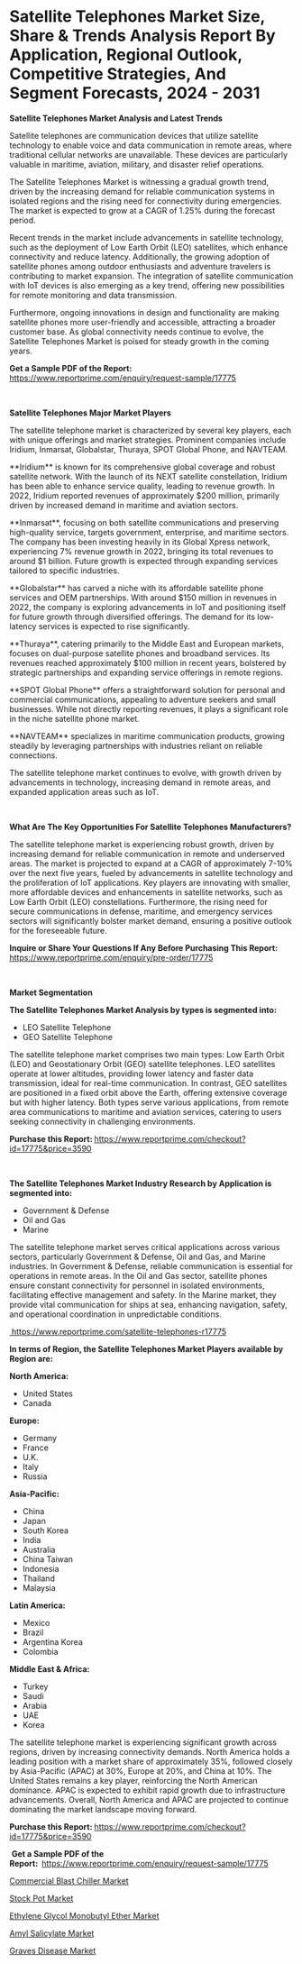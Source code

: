 <p><h1>Satellite Telephones Market Size, Share & Trends Analysis Report By Application, Regional Outlook, Competitive Strategies, And Segment Forecasts, 2024 - 2031</h1></p><p><strong>Satellite Telephones Market Analysis and Latest Trends</strong></p>
<p><p>Satellite telephones are communication devices that utilize satellite technology to enable voice and data communication in remote areas, where traditional cellular networks are unavailable. These devices are particularly valuable in maritime, aviation, military, and disaster relief operations. </p><p>The Satellite Telephones Market is witnessing a gradual growth trend, driven by the increasing demand for reliable communication systems in isolated regions and the rising need for connectivity during emergencies. The market is expected to grow at a CAGR of 1.25% during the forecast period. </p><p>Recent trends in the market include advancements in satellite technology, such as the deployment of Low Earth Orbit (LEO) satellites, which enhance connectivity and reduce latency. Additionally, the growing adoption of satellite phones among outdoor enthusiasts and adventure travelers is contributing to market expansion. The integration of satellite communication with IoT devices is also emerging as a key trend, offering new possibilities for remote monitoring and data transmission. </p><p>Furthermore, ongoing innovations in design and functionality are making satellite phones more user-friendly and accessible, attracting a broader customer base. As global connectivity needs continue to evolve, the Satellite Telephones Market is poised for steady growth in the coming years.</p></p>
<p><strong>Get a Sample PDF of the Report:&nbsp;</strong> <a href="https://www.reportprime.com/enquiry/request-sample/17775?utm_campaign=121&utm_medium=2&utm_source=Github&utm_content=ia&utm_term=20112024&utm_id=satellite-telephones">https://www.reportprime.com/enquiry/request-sample/17775</a></p>
<p>&nbsp;</p>
<p><strong>Satellite Telephones Major Market Players</strong></p>
<p><p>The satellite telephone market is characterized by several key players, each with unique offerings and market strategies. Prominent companies include Iridium, Inmarsat, Globalstar, Thuraya, SPOT Global Phone, and NAVTEAM.</p><p>**Iridium** is known for its comprehensive global coverage and robust satellite network. With the launch of its NEXT satellite constellation, Iridium has been able to enhance service quality, leading to revenue growth. In 2022, Iridium reported revenues of approximately $200 million, primarily driven by increased demand in maritime and aviation sectors.</p><p>**Inmarsat**, focusing on both satellite communications and preserving high-quality service, targets government, enterprise, and maritime sectors. The company has been investing heavily in its Global Xpress network, experiencing 7% revenue growth in 2022, bringing its total revenues to around $1 billion. Future growth is expected through expanding services tailored to specific industries.</p><p>**Globalstar** has carved a niche with its affordable satellite phone services and OEM partnerships. With around $150 million in revenues in 2022, the company is exploring advancements in IoT and positioning itself for future growth through diversified offerings. The demand for its low-latency services is expected to rise significantly.</p><p>**Thuraya**, catering primarily to the Middle East and European markets, focuses on dual-purpose satellite phones and broadband services. Its revenues reached approximately $100 million in recent years, bolstered by strategic partnerships and expanding service offerings in remote regions.</p><p>**SPOT Global Phone** offers a straightforward solution for personal and commercial communications, appealing to adventure seekers and small businesses. While not directly reporting revenues, it plays a significant role in the niche satellite phone market.</p><p>**NAVTEAM** specializes in maritime communication products, growing steadily by leveraging partnerships with industries reliant on reliable connections.</p><p>The satellite telephone market continues to evolve, with growth driven by advancements in technology, increasing demand in remote areas, and expanded application areas such as IoT.</p></p>
<p>&nbsp;</p>
<p><strong>What Are The Key Opportunities For Satellite Telephones Manufacturers?</strong></p>
<p><p>The satellite telephone market is experiencing robust growth, driven by increasing demand for reliable communication in remote and underserved areas. The market is projected to expand at a CAGR of approximately 7-10% over the next five years, fueled by advancements in satellite technology and the proliferation of IoT applications. Key players are innovating with smaller, more affordable devices and enhancements in satellite networks, such as Low Earth Orbit (LEO) constellations. Furthermore, the rising need for secure communications in defense, maritime, and emergency services sectors will significantly bolster market demand, ensuring a positive outlook for the foreseeable future.</p></p>
<p><strong>Inquire or Share Your Questions If Any Before Purchasing This Report:</strong> <a href="https://www.reportprime.com/enquiry/pre-order/17775?utm_campaign=121&utm_medium=2&utm_source=Github&utm_content=ia&utm_term=20112024&utm_id=satellite-telephones">https://www.reportprime.com/enquiry/pre-order/17775</a></p>
<p>&nbsp;</p>
<p><strong>Market Segmentation</strong></p>
<p><strong>The Satellite Telephones Market Analysis by types is segmented into:</strong></p>
<p><ul><li>LEO Satellite Telephone</li><li>GEO Satellite Telephone</li></ul></p>
<p><p>The satellite telephone market comprises two main types: Low Earth Orbit (LEO) and Geostationary Orbit (GEO) satellite telephones. LEO satellites operate at lower altitudes, providing lower latency and faster data transmission, ideal for real-time communication. In contrast, GEO satellites are positioned in a fixed orbit above the Earth, offering extensive coverage but with higher latency. Both types serve various applications, from remote area communications to maritime and aviation services, catering to users seeking connectivity in challenging environments.</p></p>
<p><strong>Purchase this Report:&nbsp;</strong><a href="https://www.reportprime.com/checkout?id=17775&price=3590&utm_campaign=121&utm_medium=2&utm_source=Github&utm_content=ia&utm_term=20112024&utm_id=satellite-telephones">https://www.reportprime.com/checkout?id=17775&price=3590</a></p>
<p>&nbsp;</p>
<p><strong>The Satellite Telephones Market Industry Research by Application is segmented into:</strong></p>
<p><ul><li>Government & Defense</li><li>Oil and Gas</li><li>Marine</li></ul></p>
<p><p>The satellite telephone market serves critical applications across various sectors, particularly Government & Defense, Oil and Gas, and Marine industries. In Government & Defense, reliable communication is essential for operations in remote areas. In the Oil and Gas sector, satellite phones ensure constant connectivity for personnel in isolated environments, facilitating effective management and safety. In the Marine market, they provide vital communication for ships at sea, enhancing navigation, safety, and operational coordination in unpredictable conditions.</p></p>
<p><a href="https://www.reportprime.com/satellite-telephones-r17775?utm_campaign=121&utm_medium=2&utm_source=Github&utm_content=ia&utm_term=20112024&utm_id=satellite-telephones">&nbsp;https://www.reportprime.com/satellite-telephones-r17775</a></p>
<p><strong>In terms of Region, the Satellite Telephones Market Players available by Region are:</strong></p>
<p>
    <p> <strong> North America: </strong>
        <ul>
            <li>United States</li>
            <li>Canada</li>
        </ul>
        </p> 
    <p> <strong> Europe: </strong>
        <ul>
            <li>Germany</li>
            <li>France</li>
            <li>U.K.</li>
            <li>Italy</li>
            <li>Russia</li>
        </ul>
        </p> 
    <p> <strong> Asia-Pacific: </strong>
        <ul>
            <li>China</li>
            <li>Japan</li>
            <li>South Korea</li>
            <li>India</li>
            <li>Australia</li>
            <li>China Taiwan</li>
            <li>Indonesia</li>
            <li>Thailand</li>
            <li>Malaysia</li>
        </ul>
        </p> 
    <p> <strong> Latin America: </strong>
        <ul>
            <li>Mexico</li>
            <li>Brazil</li>
            <li>Argentina Korea</li>
            <li>Colombia</li>
        </ul>
        </p> 
    <p> <strong> Middle East & Africa: </strong>
        <ul>
            <li>Turkey</li>
            <li>Saudi</li>
            <li>Arabia</li>
            <li>UAE</li>
            <li>Korea</li>
        </ul>
    </p>
    </p>
<p><p>The satellite telephone market is experiencing significant growth across regions, driven by increasing connectivity demands. North America holds a leading position with a market share of approximately 35%, followed closely by Asia-Pacific (APAC) at 30%, Europe at 20%, and China at 10%. The United States remains a key player, reinforcing the North American dominance. APAC is expected to exhibit rapid growth due to infrastructure advancements. Overall, North America and APAC are projected to continue dominating the market landscape moving forward.</p></p>
<p><strong>Purchase this Report: </strong><a href="https://www.reportprime.com/checkout?id=17775&price=3590&utm_campaign=121&utm_medium=2&utm_source=Github&utm_content=ia&utm_term=20112024&utm_id=satellite-telephones">https://www.reportprime.com/checkout?id=17775&price=3590</a></p>
<p>&nbsp;<strong>Get a Sample PDF of the Report:&nbsp;&nbsp;</strong><a href="https://www.reportprime.com/enquiry/request-sample/17775?utm_campaign=121&utm_medium=2&utm_source=Github&utm_content=ia&utm_term=20112024&utm_id=satellite-telephones">https://www.reportprime.com/enquiry/request-sample/17775</a></p>
<p><strong></strong></p>
<p><p><a href="https://www.linkedin.com/pulse/future-innovation-global-commercial-blast-chiller-market-bzixe?utm_campaign=121&utm_medium=2&utm_source=Github&utm_content=ia&utm_term=20112024&utm_id=satellite-telephones">Commercial Blast Chiller Market</a></p><p><a href="https://www.linkedin.com/pulse/global-stock-pot-market-forecast-2024-2031-trends-impact-itinc?utm_campaign=121&utm_medium=2&utm_source=Github&utm_content=ia&utm_term=20112024&utm_id=satellite-telephones">Stock Pot Market</a></p><p><a href="https://issuu.com/reportprime-2/docs/ethylene-glycol-monobutyl-ether-mar_98d27196825487?utm_campaign=121&utm_medium=2&utm_source=Github&utm_content=ia&utm_term=20112024&utm_id=satellite-telephones">Ethylene Glycol Monobutyl Ether Market</a></p><p><a href="https://www.linkedin.com/pulse/amyl-salicylate-market-size-segmentation-trends-growth-jfq6e?utm_campaign=121&utm_medium=2&utm_source=Github&utm_content=ia&utm_term=20112024&utm_id=satellite-telephones">Amyl Salicylate Market</a></p><p><a href="https://issuu.com/reportprime-2/docs/graves-disease-market-size-2030.ppt_4551c42185f0b9?utm_campaign=121&utm_medium=2&utm_source=Github&utm_content=ia&utm_term=20112024&utm_id=satellite-telephones">Graves Disease Market</a></p></p>